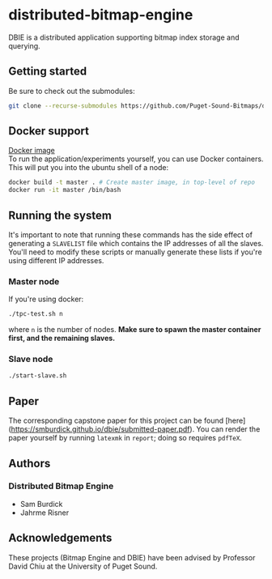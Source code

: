 # distributed-bitmap-engine
DBIE is a distributed application supporting bitmap index storage and
querying.
## Getting started
Be sure to check out the submodules:
```bash
git clone --recurse-submodules https://github.com/Puget-Sound-Bitmaps/distributed-bitmap-engine.git
```
## Docker support
[Docker image](https://hub.docker.com/r/samburdick/dbie/)<br>
To run the application/experiments yourself, you can use Docker containers.
This will put you into the ubuntu shell of a node:
```bash
docker build -t master . # Create master image, in top-level of repo
docker run -it master /bin/bash
```
## Running the system
It's important to note that running these commands has the side effect of
generating a `SLAVELIST` file which contains the IP addresses of all the
slaves. You'll need to modify these scripts or manually generate these lists
if you're using different IP addresses.
### Master node
If you're using docker:
```bash
./tpc-test.sh n
```
where `n` is the number of nodes. **Make sure to spawn the master container first, and
the remaining slaves.**
### Slave node
```bash
./start-slave.sh
```
## Paper
The corresponding capstone paper for this project can be found [here]
(https://smburdick.github.io/dbie/submitted-paper.pdf).
You can render the paper yourself by running `latexmk` in `report`;
doing so requires `pdfTeX`.
## Authors
### Distributed Bitmap Engine
- Sam Burdick
- Jahrme Risner
## Acknowledgements
These projects (Bitmap Engine and DBIE) have been advised by Professor David Chiu at the
University of Puget Sound.
